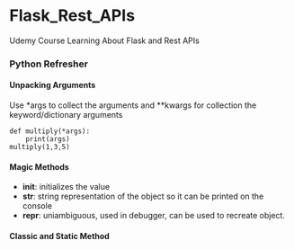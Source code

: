 # Flask_Rest_APIs
 Udemy Course Learning About Flask and Rest APIs

### Python Refresher

#### Unpacking Arguments 
Use *args  to collect the arguments and **kwargs for collection the keyword/dictionary arguments
``` 
def multiply(*args):
    print(args)
multiply(1,3,5)
```
#### Magic Methods
- __init__: initializes the value
- __str__: string representation of the object so it can be printed on the console 
- __repr__: uniambiguous, used in debugger, can be used to recreate object.

#### Classic and Static Method